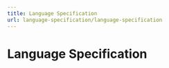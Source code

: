 ```yaml
---
title: Language Specification
url: language-specification/language-specification
---
```


# Language Specification
